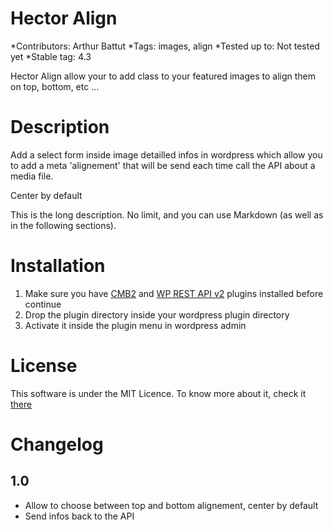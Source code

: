 # Hector Align
*Contributors: Arthur Battut
*Tags: images, align
*Tested up to: Not tested yet
*Stable tag: 4.3

Hector Align allow your to add class to your featured images to align them on top, bottom, etc ...

# Description

Add a select form inside image detailled infos in wordpress which allow you to add a meta 'alignement' that will be send each time call the API about a media file. 

Center by default

This is the long description.  No limit, and you can use Markdown (as well as in the following sections).

# Installation

1. Make sure you have [CMB2](https://github.com/WebDevStudios/CMB2) and [WP REST API v2](https://fr.wordpress.org/plugins/rest-api/) plugins installed before continue
2. Drop the plugin directory inside your wordpress plugin directory
3. Activate it inside the plugin menu in wordpress admin

# License

This software is under the MIT Licence. To know more about it, check it [there](https://opensource.org/licenses/MIT)

# Changelog

## 1.0
* Allow to choose between top and bottom alignement, center by default
* Send infos back to the API
